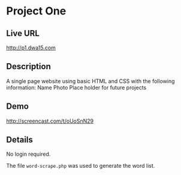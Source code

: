 # Project One

## Live URL
<http://p1.dwa15.com>

## Description
A single page website using basic HTML and CSS with the following information:
Name
Photo
Place holder for future projects

## Demo
<http://screencast.com/t/oUoSnN29>

## Details
No login required.

The file `word-scrape.php` was used to generate the word list.